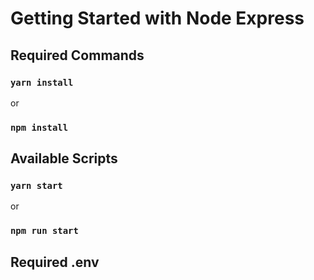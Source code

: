 # Getting Started with Node Express

## Required Commands

### `yarn install`

or

### `npm install`


## Available Scripts

### `yarn start`

or

### `npm run start`

## Required .env